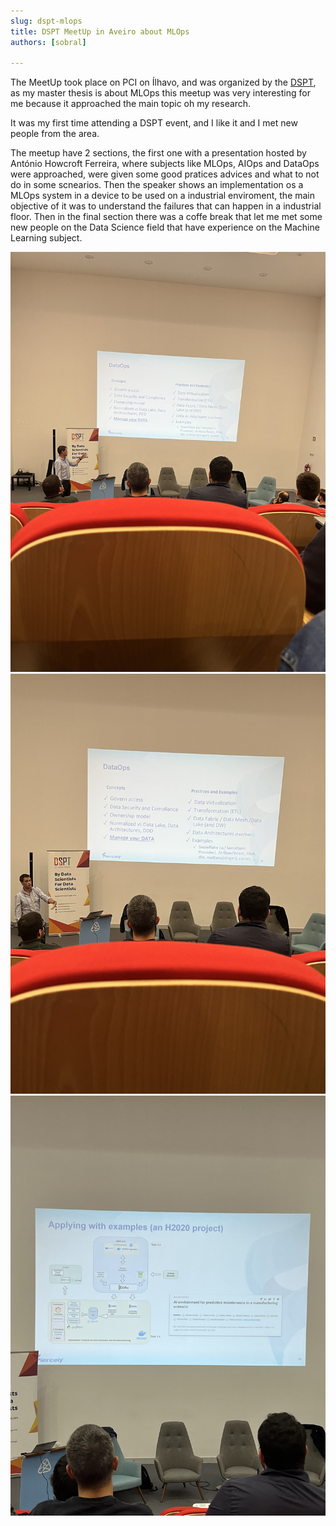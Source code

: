 ```yaml
---
slug: dspt-mlops
title: DSPT MeetUp in Aveiro about MLOps
authors: [sobral]

---
```


The MeetUp took place on PCI on Ílhavo, and was organized by the [DSPT](https://www.google.com/url?sa=t&rct=j&q=&esrc=s&source=web&cd=&cad=rja&uact=8&ved=2ahUKEwi0_NPL_oSCAxXOUKQEHaMsCzgQFnoECBEQAQ&url=https%3A%2F%2Fwww.meetup.com%2Fdatascienceportugal%2F&usg=AOvVaw252sVWtDNuOyXbJGh8EY0v&opi=89978449), as my master thesis is about MLOps this meetup was very interesting for me because it approached the main topic oh my research.

It was my first time attending a DSPT event, and I like it and I met new people from the area.

The meetup have 2 sections, the first one with a presentation hosted by António Howcroft Ferreira, where subjects like MLOps, AIOps and DataOps were approached, were given some  good pratices advices and what to not do in some scnearios. Then the speaker shows an implementation os a MLOps system in a device to be used on a industrial enviroment, the main objective of it was to understand the failures that can happen in a industrial floor. Then in the final section there was a coffe break that let me met some new people on the Data Science field that have experience on the Machine Learning subject.

![](./img/IMG_2931.jpeg)
![](./img/IMG_2932.jpeg)
![](./img/IMG_2933.jpeg)
